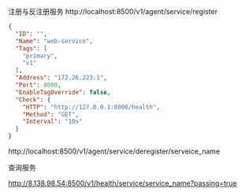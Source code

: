 注册与反注册服务
http://localhost:8500/v1/agent/service/register

```json
{
  "ID": "",
  "Name": "web-service",
  "Tags": [
    "primary",
    "v1"
  ],
  "Address": "172.26.223.1",
  "Port": 8000,
  "EnableTagOverride": false,
  "Check": {
    "HTTP": "http://127.0.0.1:8000/health",
    "Method": "GET",
    "Interval": "10s"
  }
}
```

http://localhost:8500/v1/agent/service/deregister/serveice_name



查询服务

http://8.138.98.54:8500/v1/health/service/service_name?passing=true

